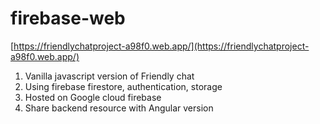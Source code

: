 # firebase-web
[https://friendlychatproject-a98f0.web.app/](https://friendlychatproject-a98f0.web.app/)

1. Vanilla javascript version of Friendly chat
1. Using firebase firestore, authentication, storage
1. Hosted on Google cloud firebase
1. Share backend resource with Angular version
